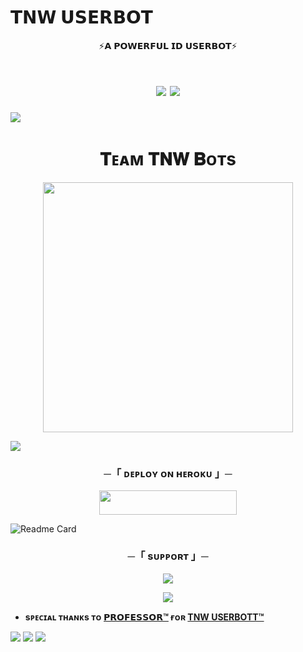 # 𝗧𝗡𝗪 𝗨𝗦𝗘𝗥𝗕𝗢𝗧

<p align="center">⚡️𝗔 𝗣𝗢𝗪𝗘𝗥𝗙𝗨𝗟 𝗜𝗗 𝗨𝗦𝗘𝗥𝗕𝗢𝗧⚡️</p>

<h1 align="center"
### ❄❄ 𝗧𝗡𝗪 𝗜𝗦 𝗕𝗘𝗦𝗧 ❄❄
<h1 align="center"
  
<img src="https://user-images.githubusercontent.com/73097560/115834477-dbab4500-a447-11eb-908a-139a6edaec5c.gif">
<img src="https://user-images.githubusercontent.com/73097560/115834477-dbab4500-a447-11eb-908a-139a6edaec5c.gif">
<img src="https://readme-typing-svg.herokuapp.com?color=FF0085&width=620&lines=🍁+❄+𝗣𝗢𝗪𝗘𝗥𝗘𝗗+𝗕𝗬+𝗧𝗡𝗪+❄+🍁"></b></h3>
<img src="https://user-images.githubusercontent.com/73097560/115834477-dbab4500-a447-11eb-908a-139a6edaec5c.gif">
<h1 align="center"><b>𝐓ᴇᴀᴍ 𝐓𝐍𝐖 𝐁ᴏᴛs</b></h1>
<p align="center"><a href="https://FuckTheSn1tches"><img src="https://telegra.ph/file/412d2f41f64e05e5e1bf7.jpg" width="400"></a></p>
<img src="https://user-images.githubusercontent.com/73097560/115834477-dbab4500-a447-11eb-908a-139a6edaec5c.gif">


<h3 align="center">
    ─「 ᴅᴇᴩʟᴏʏ ᴏɴ ʜᴇʀᴏᴋᴜ  」─
</h3>

<p align="center"><a href="https://dashboard.heroku.com/new?template=https://github.com/PROFESSOR_777XX/MITRAZ_USERBOTT"> <img src="https://img.shields.io/badge/Deploy%20On%20Heroku-green?style=for-the-badge&logo=heroku" width="220" height="38.45"/></a></p>


![Readme Card](https://github-readme-stats.vercel.app/api/pin/?username=PROFESSOR_777XX&repo=MITRAZ_USERBOTT&theme=flag-india)


<h3 align="center">
    ─「 sᴜᴩᴩᴏʀᴛ 」─
</h3>

<p align="center">
<a href="https://t.me/userbot_channel_tnw"><img src="https://img.shields.io/badge/-Support%20Group-blue.svg?style=for-the-badge&logo=Telegram"></a>
</p>

<p align="center">
<a href="https://t.me/https://userbot_channel_tnw"><img src="https://img.shields.io/badge/-Support%20Channel-blue.svg?style=for-the-badge&logo=Telegram"></a>
</p>


- <b> sᴩᴇᴄɪᴀʟ ᴛʜᴀɴᴋs ᴛᴏ [𝗣𝗥𝗢𝗙𝗘𝗦𝗦𝗢𝗥™](https://github.com/Fakecheater77x) ғᴏʀ [TNW USERBOTT™](https://github.com/PROFESSOR777XX/MITRAZ_USERBOTT) </b>

<img src="https://user-images.githubusercontent.com/73097560/115834477-dbab4500-a447-11eb-908a-139a6edaec5c.gif">
<img src="https://readme-typing-svg.herokuapp.com?color=FF0085&width=620&lines=🍁+❤️‍🔥+𝐓𝐍𝐖+❤️‍🔥+🍁"></b></h3>
<img src="https://user-images.githubusercontent.com/73097560/115834477-dbab4500-a447-11eb-908a-139a6edaec5c.gif">
